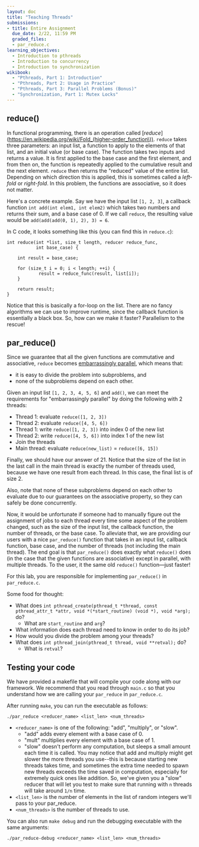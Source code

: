 ```yaml
---
layout: doc
title: "Teaching Threads"
submissions:
- title: Entire Assignment
  due_date: 2/22, 11:59 PM
  graded_files:
  - par_reduce.c
learning_objectives:
  - Introduction to pthreads
  - Introduction to concurrency
  - Introduction to synchronization
wikibook:
  - "Pthreads, Part 1: Introduction"
  - "Pthreads, Part 2: Usage in Practice"
  - "Pthreads, Part 3: Parallel Problems (Bonus)"
  - "Synchronization, Part 1: Mutex Locks"
---
```


## reduce()

In functional programming, there is an operation called [_reduce_](https://en.wikipedia.org/wiki/Fold_(higher-order_function\)). `reduce` takes three parameters: an input list, a function to apply to the elements of that list, and an initial value (or base case). The function takes two inputs and returns a value. It is first applied to the base case and the first element, and from then on, the function is repeatedly applied to the cumulative result and the next element. `reduce` then returns the "reduced" value of the entire list. Depending on which direction this is applied, this is sometimes called a _left-fold_ or _right-fold_. In this problem, the functions are associative, so it does not matter.

Here's a concrete example. Say we have the input list `[1, 2, 3]`, a callback function `int add(int elem1, int elem2)` which takes two numbers and returns their sum, and a base case of 0. If we call `reduce`, the resulting value would be `add(add(add(0, 1), 2), 3) = 6`.

In C code, it looks something like this (you can find this in `reduce.c`):

```
int reduce(int *list, size_t length, reducer reduce_func,
           int base_case) {

    int result = base_case;

    for (size_t i = 0; i < length; ++i) {
            result = reduce_func(result, list[i]);
    }

    return result;
}
```

Notice that this is basically a for-loop on the list. There are no fancy algorithms we can use to improve runtime, since the callback function is essentially a black box. So, how can we make it faster? Parallelism to the rescue!

## par_reduce()

Since we guarantee that all the given functions are commutative and associative, `reduce` becomes [embarrassingly parallel](https://en.wikipedia.org/wiki/Embarrassingly_parallel), which means that:

* it is easy to divide the problem into subproblems, and
* none of the subproblems depend on each other.

Given an input list `[1, 2, 3, 4, 5, 6]` and `add()`, we can meet the requirements for "embarrassingly parallel" by doing the following with 2 threads:

* Thread 1: evaluate `reduce([1, 2, 3])`
* Thread 2: evaluate `reduce([4, 5, 6])`
* Thread 1: write `reduce([1, 2, 3])` into index 0 of the new list
* Thread 2: write `reduce([4, 5, 6])` into index 1 of the new list
* Join the threads
* Main thread: evaluate `reduce(new_list)` = `reduce([6, 15])`

Finally, we should have our answer of 21. Notice that the size of the list in the last call in the main thread is exactly the number of threads used, because we have one result from each thread. In this case, the final list is of size 2.

Also, note that none of these subproblems depend on each other to evaluate due to our guarantees on the associative property, so they can safely be done concurrently.

Now, it would be unfortunate if someone had to manually figure out the assignment of jobs to each thread every time some aspect of the problem changed, such as the size of the input list, the callback function, the number of threads, or the base case. To alleviate that, we are providing our users with a nice `par_reduce()` function that takes in an input list, callback function, base case, and the number of threads (not including the main thread). The end goal is that `par_reduce()` does exactly what `reduce()` does (in the case that the given functions are associative) except in parallel, with multiple threads. To the user, it the same old `reduce()` function—just faster!

For this lab, you are responsible for implementing `par_reduce()` in `par_reduce.c`.

Some food for thought:

* What does `int pthread_create(pthread_t *thread, const pthread_attr_t *attr, void *(*start_routine) (void *), void *arg);` do?
	* What are `start_routine` and `arg`?
* What information does each thread need to know in order to do its job?
* How would you divide the problem among your threads?
* What does `int pthread_join(pthread_t thread, void **retval);` do?
	* What is `retval`?

## Testing your code

We have provided a makefile that will compile your code along with our framework. We recommend that you read through `main.c` so that you understand how we are calling your `par_reduce` in `par_reduce.c`.

After running `make`, you can run the executable as follows:
```
./par_reduce <reducer_name> <list_len> <num_threads>
```
* `<reducer_name>` is one of the following: "add", "multiply", or "slow". 
    * "add" adds every element with a base case of 0.
    * "mult" multiplies every element with a base case of 1.
    * "slow" doesn't perform any computation, but sleeps a small amount each time it is called. You may notice that add and multiply might get slower the more threads you use--this is because starting new threads takes time, and sometimes the extra time needed to spawn new threads exceeds the time saved in computation, especially for extremely quick ones like addition. So, we've given you a "slow" reducer that will let you test to make sure that running with `n` threads will take around `1/n` time. 
* `<list_len>` is the number of elements in the list of random integers we'll pass to your par_reduce.
* `<num_threads>` is the number of threads to use.

You can also run `make debug` and run the debugging executable with the same arguments:
```
./par_reduce-debug <reducer_name> <list_len> <num_threads>
```
